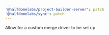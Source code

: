 ```yaml
---
'@halfdomelabs/project-builder-server': patch
'@halfdomelabs/sync': patch
---
```


Allow for a custom merge driver to be set up
